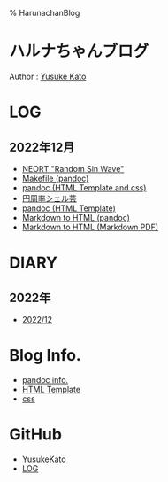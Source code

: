 % HarunachanBlog

# ハルナちゃんブログ

Author : [Yusuke Kato](https://yusukekato.github.io/)

# LOG

## 2022年12月

- [NEORT "Random Sin Wave"](./log/2022/p1216_4.html)
- [Makefile (pandoc)](./log/2022/p1216_3.html)
- [pandoc (HTML Template and css)](./log/2022/p1216_2.html)
- [円周率シェル芸](./log/2022/p1216.html)
- [pandoc (HTML Template)](./log/2022/p1215.html)
- [Markdown to HTML (pandoc)](./log/2022/p1214_2.html)
- [Markdown to HTML (Markdown PDF)](./log/2022/p1214.html)

# DIARY

## 2022年

- [2022/12](./log/diary/p202212.html)

# Blog Info.

- [pandoc info.](https://jez.io/pandoc-markdown-css-theme/)
- [HTML Template](https://github.com/jez/pandoc-markdown-css-theme/blob/master/template.html5)
- [css](https://github.com/jez/pandoc-markdown-css-theme/blob/master/public/css/theme.css)

# GitHub

- [YusukeKato](https://github.com/YusukeKato)
- [LOG](https://github.com/YusukeKato/log)

